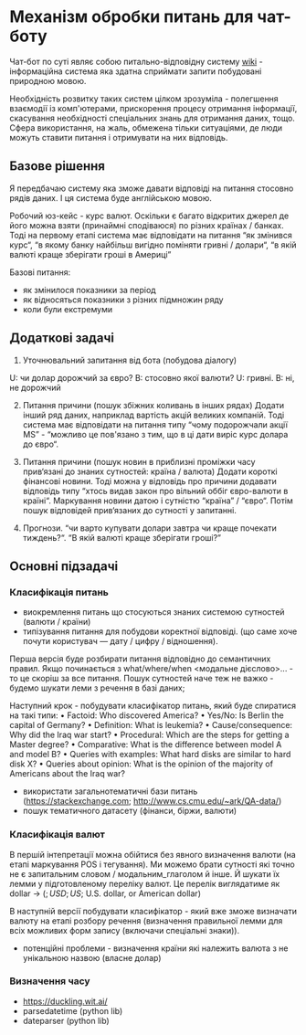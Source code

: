 # Механізм обробки питань для чат-боту

Чат-бот по суті являє собою питально-відповідну систему [wiki](https://uk.wikipedia.org/wiki/Питально-відповідна_система) - інформаційна система яка здатна сприймати запити побудовані природною мовою.

Необхідність розвитку таких систем цілком зрозуміла - полегшення взаємодії із комп'ютерами, прискорення процесу отримання інформації, скасування необхідності спеціальних знань для отримання даних, тощо. Сфера використання, на жаль, обмежена тільки ситуаціями, де люди можуть ставити питання і отримувати на них відповідь.

## Базове рішення

Я передбачаю систему яка зможе давати відповіді на питання стосовно рядів даних. І ця система буде англійською мовою.

Робочий юз-кейс - курс валют. Оскільки є багато відкритих джерел де його можна взяти (принаймні сподіваюся) по різних країнах / банках. Тоді на первому етапі система має відповідати на питання “як змінився курс“, “в якому банку найбільш вигідно поміняти гривні / долари“, “в якій валюті краще зберігати гроші в Америці”

Базові питання:

- як змінилося показники за період
- як відносяться показники з різних підмножин ряду
- коли були екстремуми

## Додаткові задачі

1. Уточнювальний запитання від бота (побудова діалогу)

U: чи долар дорожчий за євро?
B: стосовно якої валюти?
U: гривні.
B: ні, не дорожчий

2. Питання причини (пошук збіжних коливань в інших рядах)
Додати інший ряд даних, наприклад вартість акцій великих компаній. Тоді система має відповідати на питання типу “чому подорожчали акції MS” - “можливо це пов'язано з тим, що в ці дати виріс курс долара до євро“.

3. Питання причини (пошук новин в приблизні проміжки часу прив‘язані до знаних сутностей: країна / валюта)
Додати короткі фінансові новини. Тоді можна у відповідь про причини додавати відповідь типу “хтось видав закон про вільний оббіг євро-валюти в країні“. Маркування новини датою і сутністю “країна” / “євро“. Потім пошук відповідей прив‘язаних до сутності у запитанні.

4. Прогнози. “чи варто купувати долари завтра чи краще почекати тиждень?“. “В якій валюті краще зберігати гроші?”

## Основні підзадачі

### Класифікація питань

- виокремлення питань що стосуються знаних системою сутностей (валюти / країни)
- типізування питання для побудови коректної відповіді. (що саме хоче почути користувач — дату / цифру / відношення).

Перша версія буде розбирати питання відповідно до семантичних правил. Якщо починається з what/where/when <модальне дієслово>... - то це скоріш за все питання. Пошук сутностей наче теж не важко - будемо шукати леми з речення в базі даних;

Наступний крок - побудувати класифікатор питань, який буде спиратися на такі типи:
• Factoid: Who discovered America?
• Yes/No: Is Berlin the capital of Germany?
• Definition: What is leukemia?
• Cause/consequence: Why did the Iraq war start?
• Procedural: Which are the steps for getting a Master degree?
• Comparative: What is the difference between model A and model B?
• Queries with examples: What hard disks are similar to hard disk X?
• Queries about opinion: What is the opinion of the majority of
Americans about the Iraq war?

- використати загальнотематичні бази питань (https://stackexchange.com; http://www.cs.cmu.edu/~ark/QA-data/)
- пошук тематичного датасету (фінанси, біржи, валюти)

### Класифікація валют

В першій інтепретації можна обійтися без явного визначення валюти (на етапі маркування POS і тегування). Ми можемо брати сутності які точно не є запитальним словом / модальним_глаголом й інше. Й шукати їх лемми у підготовленому переліку валют. Це перелік виглядатиме як dollar -> ($; USD; US$; U.S. dollar, or American dollar)

В наступній версії побудувати класифікатор - який вже зможе визначати валюту на етапі розбору речення (визначення правильної лемми для всіх можливих форм запису (включачи спеціальні знаки)).

- потенційні проблеми - визначення країни які належить валюта з не унікальною назвою (власне долар)

### Визначення часу

- https://duckling.wit.ai/
- parsedatetime (python lib)
- dateparser (python lib)